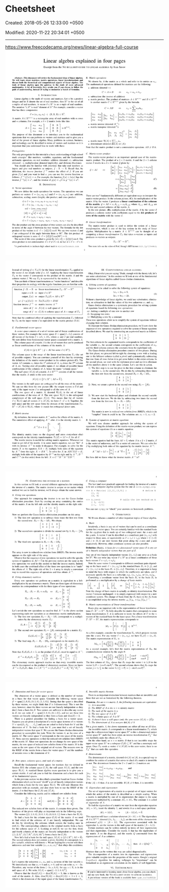 # Cheetsheet

Created: 2018-05-26 12:33:00 +0500

Modified: 2020-11-22 20:34:01 +0500

---

<https://www.freecodecamp.org/news/linear-algebra-full-course>
![image](media/Cheetsheet-image1.png)

![image](media/Cheetsheet-image2.png)

![image](media/Cheetsheet-image3.png)

![image](media/Cheetsheet-image4.png)
